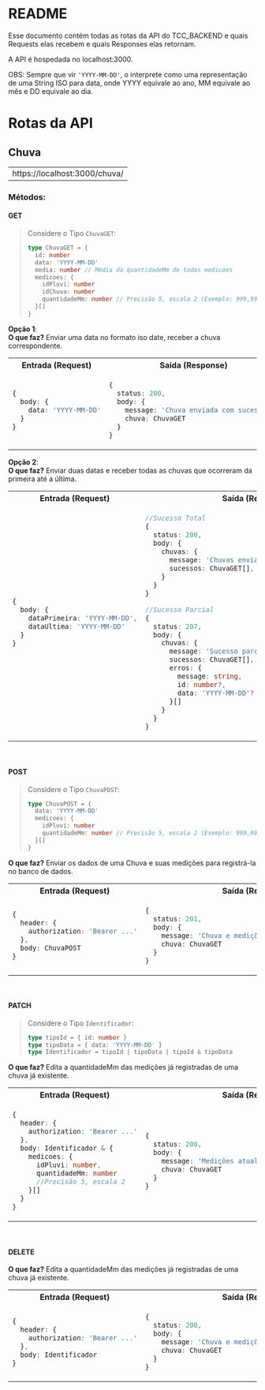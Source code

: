 # README

Esse documento contém todas as rotas da API do TCC_BACKEND e quais Requests elas recebem e quais
Responses elas retornam.

A API é hospedada no localhost:3000.

OBS: Sempre que vir `'YYYY-MM-DD'`, o interprete como uma representação de uma String ISO para data,
onde YYYY equivale ao ano, MM equivale ao mês e DD equivale ao dia.

# Rotas da API

## Chuva

<table><tr><td> https://localhost:3000/chuva/</td></tr></table>

### Métodos:

#### GET

> Considere o Tipo `ChuvaGET`:
>
> ```ts
> type ChuvaGET = {
>   id: number
>   data: 'YYYY-MM-DD'
>   media: number // Média da quantidadeMm de todas medicoes
>   medicoes: {
>     idPluvi: number
>     idChuva: number
>     quantidadeMm: number // Precisão 5, escala 2 (Exemplo: 999,99)
>   }[]
> }
> ```

**Opção 1**: <br/> **O que faz?** Enviar uma data no formato iso date, receber a chuva
correspondente.

<table>
<tr>
<th>Entrada (Request)</th> <th>Saída (Response)</th>
</tr>
<tr>
<td>

```typescript
{
  body: {
    data: 'YYYY-MM-DD'
  }
}
```

</td><td>

```typescript
{
  status: 200,
  body: {
    message: 'Chuva enviada com sucesso.',
    chuva: ChuvaGET
  }
}
```

</td>
</tr>
</table>

**Opção 2**: <br/> **O que faz?** Enviar duas datas e receber todas as chuvas que ocorreram da
primeira até a última.

<table>
<tr>
<th>Entrada (Request)</th> <th>Saída (Response)</th>
</tr>
<tr>
<td>

```typescript
{
  body: {
    dataPrimeira: 'YYYY-MM-DD',
    dataUltima: 'YYYY-MM-DD'
  }
}
```

</td><td>

```typescript
//Sucesso Total
{
  status: 200,
  body: {
    chuvas: {
      message: 'Chuvas enviadas com sucesso.',
      sucessos: ChuvaGET[],
    }
  }
}

//Sucesso Parcial
{
  status: 207,
  body: {
    chuvas: {
      message: 'Sucesso parcial ao enviar chuvas.',    
      sucessos: ChuvaGET[],
      erros: {
        message: string,
        id: number?,
        data: 'YYYY-MM-DD'?
      }[]
    }
  }
}
```

</td>
</tr>
</table>

<br/>

#### POST

> Considere o Tipo `ChuvaPOST`:
>
> ```ts
> type ChuvaPOST = {
>   data: 'YYYY-MM-DD'
>   medicoes: {
>     idPluvi: number
>     quantidadeMm: number // Precisão 5, escala 2 (Exemplo: 999,99)
>   }[]
> }
> ```

**O que faz?** Enviar os dados de uma Chuva e suas medições para registrá-la no banco de dados.

<table>
<tr>
<th>Entrada (Request)</th> <th>Saída (Response)</th>
</tr>
<tr>
<td>

```typescript
{
  header: {
    authorization: 'Bearer ...'
  },
  body: ChuvaPOST
}
```

</td><td>

```typescript
{
  status: 201,
  body: {
    message: 'Chuva e medições inseridas com sucesso.',
    chuva: ChuvaGET
  }
}
```

</td>
</tr>
</table>

<br/>

#### PATCH

> Considere o Tipo `Identificador`:
>
> ```ts
> type tipoId = { id: number }
> type tipoData = { data: 'YYYY-MM-DD' }
> type Identificador = tipoId | tipoData | tipoId & tipoData
> ```

**O que faz?** Edita a quantidadeMm das medições já registradas de uma chuva já existente.

<table>
<tr>
<th>Entrada (Request)</th> <th>Saída (Response)</th>
</tr>
<tr>
<td>

```typescript
{
  header: {
    authorization: 'Bearer ...'
  },
  body: Identificador & {
    medicoes: {
      idPluvi: number,
      quantidadeMm: number
      //Precisão 5, escala 2
    }[]
  }
}
```

</td><td>

```typescript
{
  status: 200,
  body: {
    message: 'Medições atualizadas com sucesso.',      
    chuva: ChuvaGET
  }
}
```

</td>
</tr>
</table>

<br/>

#### DELETE

**O que faz?** Edita a quantidadeMm das medições já registradas de uma chuva já existente.

<table>
<tr>
<th>Entrada (Request)</th> <th>Saída (Response)</th>
</tr>
<tr>
<td>

```typescript
{
  header: {
    authorization: 'Bearer ...'
  },
  body: Identificador
}
```

</td><td>

```typescript
{
  status: 200,
  body: {
    message: 'Chuva e medições deletadas com sucesso.',
    chuva: ChuvaGET
  }
}
```

</td>
</tr>
</table>

